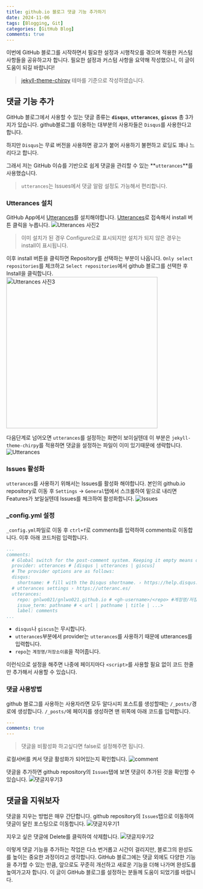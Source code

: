 ```yaml
---
title: github.io 블로그 댓글 기능 추가하기
date: 2024-11-06
tags: [Blogging, Git]
categories: [GitHub Blog]
comments: true
---
```


<!-- [![GitHub 로고](https://github.githubassets.com/images/modules/logos_page/GitHub-Mark.png)](https://github.com/gnlwo021/gnlwo021.github.io) -->

이번에 GitHub 블로그를 시작하면서 필요한 설정과 시행착오를 겪으며 적용한 커스텀 사항들을 공유하고자 합니다. 필요한 설정과 커스텀 사항을 요약해 작성했으니, 이 글이 도움이 되길 바랍니다!

> [jekyll-theme-chirpy](https://github.com/cotes2020/jekyll-theme-chirpy) 테마를 기준으로 작성하였습니다.

## 댓글 기능 추가
GitHub 블로그에서 사용할 수 있는 댓글 종류는 **`disqus`**, **`utterances`**, **`giscus`** 총 3가지가 있습니다. github블로그를 이용하는 대부분의 사용자들은 `Disqus`를 사용한다고 합니다.

하지만 `Disqus`는 무료 버전을 사용하면 광고가 붙어 사용하기 불편하고 로딩도 꽤나 느리다고 합니다.

그래서 저는 GitHub 이슈를 기반으로 쉽게 댓글을 관리할 수 있는 **`utterances`**를 사용했습니다. 
> `utterances`는 Issues에서 댓글 알람 설정도 가능해서 편리합니다.

### Utterances 설치
GitHub App에서 [Utterances](https://github.com/apps/utterances)를 설치해야합니다. [Utterances](https://github.com/apps/utterances)로 접속해서 install 버튼 클릭을 누릅니다.
![Utterances 사진2](/assets/img/Utterances설치2.png)
> 이미 설치가 된 경우 Configure으로 표시되지만 설치가 되지 않은 경우는 install이 표시됩니다.

이후 install 버튼을 클릭하면 Repository를 선택하는 부분이 나옵니다. `Only select repositories`를 체크하고 `Select repositories`에서 github 블로그를 선택한 후 Install을 클릭합니다.
<img src="/assets/img/Utterances설치3.png" alt="Utterances 사진3" width="400">

다음단계로 넘어오면 `utterances`를 설정하는 화면이 보이실텐데 이 부분은 `jekyll-theme-chirpy`를 적용하면 댓글을 설정하는 파일이 이미 있기때문에 생략합니다.
![Utterances](/assets/img/Utterances.png)

### Issues 활성화
`utterances`를 사용하기 위해서는 Issues를 활성화 해야합니다.
본인의 github.io repository로 이동 후 `Settings` → `General`탭에서 스크롤하여 밑으로 내리면 Features가 보일실텐데 Issues를 체크하여 활성화합니다.
![Issues](/assets/img/Issues.png)

### _config.yml 설정
`_config.yml`파일로 이동 후 `ctrl+f`로 comments를 입력하여 comments로 이동합니다. 이후 아래 코드처럼 입력합니다.
```yaml
...
comments:
  # Global switch for the post-comment system. Keeping it empty means disabled.
  provider: utterances # [disqus | utterances | giscus]
  # The provider options are as follows:
  disqus:
    shortname: # fill with the Disqus shortname. › https://help.disqus.com/en/articles/1717111-what-s-a-shortname
  # utterances settings › https://utteranc.es/
  utterances:
    repo: gnlwo021/gnlwo021.github.io # <gh-username>/<repo> #계정명/저장소이름
    issue_term: pathname # < url | pathname | title | ...>
    label: comments
...
```
- `disqus`나 `giscus`는 무시합니다.
- `utterances`부분에서 provider는 `utterances`를 사용하기 때문에 utterances를 입력합니다.
- `repo`는 `계정명/저장소이름`을 적어줍니다.

이런식으로 설정을 해주면 나중에 페이지마다 `<script>`를 사용할 필요 없이 코드 한줄만 추가해서 사용할 수 있습니다.

### 댓글 사용방법
github 블로그를 사용하는 사용자라면 모두 알다시피 포스트를 생성할때는 `/_posts/`경로에 생성합니다.
`/_posts/`에 페이지를 생성하면 맨 위쪽에 아래 코드를 입력합니다.
```yaml
---
comments: true
---
```
> 댓글을 비활성화 하고싶다면 false로 설정해주면 됩니다.

로컬서버를 켜서 댓글 활성화가 되어있는지 확인합니다.
![comment](/assets/img/comment.png)

댓글을 추가하면 github repository의 `Issues`탭에 보면 댓글이 추가된 것을 확인할 수 있습니다.
![댓글지우기3](/assets/img/댓글지우기3.png)

## 댓글을 지워보자
댓글을 지우는 방법은 매우 간단합니다. github repository의 `Issues`탭으로 이동하여 댓글이 달린 포스팅으로 이동합니다.
![댓글지우기1](/assets/img/댓글지우기1.png)

지우고 싶은 댓글에 Delete를 클릭하여 삭제합니다.
![댓글지우기2](/assets/img/댓글지우기2.png)


이렇게 댓글 기능을 추가하는 작업은 다소 번거롭고 시간이 걸리지만, 블로그의 완성도를 높이는 중요한 과정이라고 생각합니다. GitHub 블로그에는 댓글 외에도 다양한 기능을 추가할 수 있는 만큼, 앞으로도 꾸준히 개선하고 새로운 기능을 더해 나가며 완성도를 높여가고자 합니다. 이 글이 GitHub 블로그를 설정하는 분들께 도움이 되었기를 바랍니다.